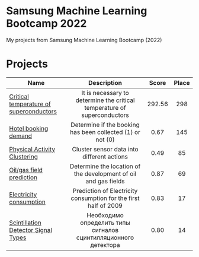 # Samsung Machine Learning Bootcamp 2022
My projects from Samsung Machine Learning Bootcamp (2022)

# Projects
Name|Description | Score | Place
-----------|:-------:|:--------:|:--------: 
[Critical temperature of superconductors](https://www.kaggle.com/competitions/critical-temperature-of-superconductors)| It is necessary to determine the critical temperature of superconductors | 292.56 | 298
[Hotel booking demand](https://www.kaggle.com/competitions/hotel-booking-demand-3)| Determine if the booking has been collected (1) or not (0) | 0.67 | 145
[Physical Activity Clustering](https://www.kaggle.com/competitions/physical-activity-clustering)| Cluster sensor data into different actions | 0.49 | 85
[Oil/gas field prediction](https://www.kaggle.com/competitions/oilgas-field-prediction)| Determine the location of the development of oil and gas fields | 0.87 | 69
[Electricity consumption](https://www.kaggle.com/competitions/electricity-consumption)| Prediction of Electricity consumption for the first half of 2009 | 0.83 | 17
[Scintillation Detector Signal Types](https://www.kaggle.com/competitions/scintillation-detector-signal-types)| Необходимо определить типы сигналов сцинтилляционного детектора | 0.80 | 14
